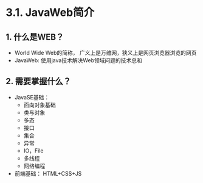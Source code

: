 # 3.1. JavaWeb简介

## 1. 什么是WEB？

* World Wide Web的简称， 广义上是万维网，狭义上是网页浏览器浏览的网页
*  JavaWeb: 使用java技术解决Web领域问题的技术总和

## 2. 需要掌握什么？

* JavaSE基础：
  *  面向对象基础
  *  类与对象
  *  多态
  *  接口
  *  集合
  *  异常
  *  IO，File
  *  多线程
  *  网络编程
* 前端基础： HTML+CSS+JS

